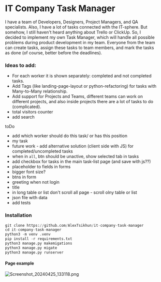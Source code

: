 # IT Company Task Manager
I have a team of Developers, Designers, Project Managers, and QA specialists. 
Also, I have a lot of tasks connected with the IT-sphere. 
But somehow, I still haven't heard anything about Trello or ClickUp. 
So, I decided to implement my own Task Manager, which will handle all 
    possible problems during product development in my team. 
    Everyone from the team can create tasks, assign these tasks to team members,
    and mark the tasks as done (of course, better before the deadlines).


### Ideas to add:

- For each worker it is shown separately: completed and not completed tasks.
- Add Tags (like landing-page-layout or python-refactoring) for tasks with Many-to-Many relationship.
- Add support for Projects and Teams, different teams can work on different projects, and also inside projects there are a lot of tasks to do (complicated).
- total visitors counter
- add search


toDo
- add which worker should do this task/ or has this position
- my task
- future work - add alternative solution (client side with JS) for completed/uncompleted tasks
- when in `all`, btn should be unactive, show selected tab in tasks
- add checkbox for tasks in the main task-list page (and save with js??)
- placeholder to fields in forms
- bigger font size?
- btns in form
- greeting when not login
- title
- in long table or list don't scroll all page - scroll olny table or list
- json file with data 
- add tests

### Installation
```python
git clone https://github.com/AlexTsikhun/it-company-task-manager
cd it-company-task-manager
python3 -m venv .venv
pip install -r requirements.txt
python3 manage.py makemigations
python3 manage.py migate
python3 manage.py runserver

```

#### Page example
![Screenshot_20240425_133118.png](..%2F..%2F..%2FPictures%2FScreenshot_20240425_133118.png)
